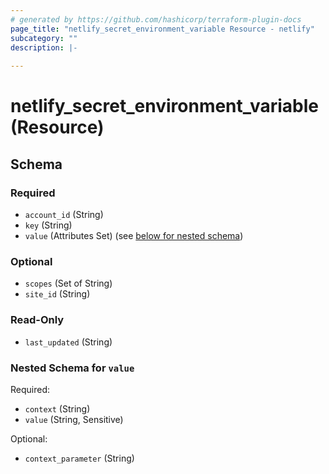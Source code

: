 ```yaml
---
# generated by https://github.com/hashicorp/terraform-plugin-docs
page_title: "netlify_secret_environment_variable Resource - netlify"
subcategory: ""
description: |-
  
---
```


# netlify_secret_environment_variable (Resource)





<!-- schema generated by tfplugindocs -->
## Schema

### Required

- `account_id` (String)
- `key` (String)
- `value` (Attributes Set) (see [below for nested schema](#nestedatt--value))

### Optional

- `scopes` (Set of String)
- `site_id` (String)

### Read-Only

- `last_updated` (String)

<a id="nestedatt--value"></a>
### Nested Schema for `value`

Required:

- `context` (String)
- `value` (String, Sensitive)

Optional:

- `context_parameter` (String)
